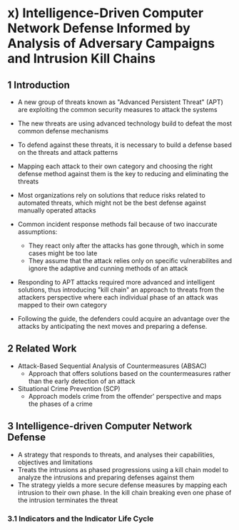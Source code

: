 # x) Intelligence-Driven Computer Network Defense Informed by Analysis of Adversary Campaigns and Intrusion Kill Chains
## 1 Introduction
- A new group of threats known as "Advanced Persistent Threat" (APT) are exploiting the common security measures to attack the systems
- The new threats are using advanced technology build to defeat the most common defense mechanisms
- To defend against these threats, it is necessary to build a defense based on the threats and attack patterns
- Mapping each attack to their own category and choosing the right defense method against them is the key to reducing and eliminating the threats

- Most organizations rely on solutions that reduce risks related to automated threats, which might not be the best defense against manually operated attacks
- Common incident response methods fail because of two inaccurate assumptions:
  - They react only after the attacks has gone through, which in some cases might be too late
  - They assume that the attack relies only on specific vulnerabilites and ignore the adaptive and cunning methods of an attack
- Responding to APT attacks required more advanced and intelligent solutions, thus introducing "kill chain" an approach to threats from the attackers perspective where each individual phase of an attack was mapped to their own category
- Following the guide, the defenders could acquire an advantage over the attacks by anticipating the next moves and preparing a defense.
  
## 2 Related Work
- Attack-Based Sequential Analysis of Countermeasures (ABSAC)
  - Approach that offers solutions based on the countermeasures rather than the early detection of an attack
- Situational Crime Prevention (SCP)
  - Approach models crime from the offender' perspective and maps the phases of a crime
 
## 3 Intelligence-driven Computer Network Defense
- A strategy that responds to threats, and analyses their capabilities, objectives and limitations
- Treats the intrusions as phased progressions using a kill chain model to analyze the intrusions and preparing defenses against them
- The strategy yields a more secure defense measures by mapping each intrusion to their own phase. In the kill chain breaking even one phase of the intrusion terminates the threat

### 3.1 Indicators and the Indicator Life Cycle
